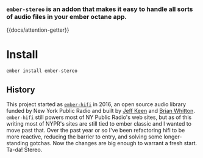 ### **`ember-stereo`** is an addon that makes it easy to handle all sorts of audio files in your ember octane app.

{{docs/attention-getter}}

# Install

```shell
ember install ember-stereo
```

## History

This project started as [`ember-hifi`](http://github.com/nypublicradio/ember-hifi) in 2016, an open source audio library funded by New York Public Radio and built by [Jeff Keen](http://github.com/jkeen) and [Brian Whitton](http://github.com/noslouch). `ember-hifi` still powers most of NY Public Radio's web sites, but as of this writing most of NYPR's sites are still tied to ember classic and I wanted to move past that. Over the past year or so I've been refactoring hifi to be more reactive, reducing the barrier to entry, and solving some longer-standing gotchas. Now the changes are big enough to warrant a fresh start. Ta-da! Stereo.
